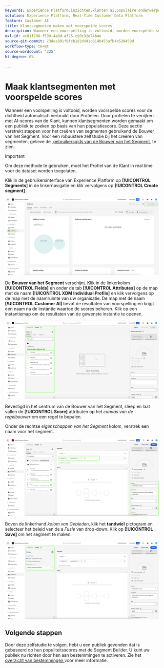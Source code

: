 ```yaml
---
keywords: Experience Platform;inzichten;klanten ai;populaire onderwerpen;klantenai segmenten
solution: Experience Platform, Real-Time Customer Data Platform
feature: Customer AI
title: Klantsegmenten maken met voorspelde scores
description: Wanneer een voorspelling is voltooid, worden voorspelde scores voor de dichtheid automatisch verbruikt door Profielen. Door profielen te verrijken met AI-scores van de Klant, kunnen klantsegmenten worden gemaakt om een publiek te zoeken op basis van hun populatiescore. Deze sectie verstrekt stappen voor het creëren van segmenten gebruikend de Bouwer van het Segment.
exl-id: ac81f798-f599-4a8d-af25-c00c92e74b4e
source-git-commit: 73dea391f8fcb1d2d491c814b453afb4e538459d
workflow-type: tm+mt
source-wordcount: '325'
ht-degree: 0%

---
```


# Maak klantsegmenten met voorspelde scores

Wanneer een voorspelling is voltooid, worden voorspelde scores voor de dichtheid automatisch verbruikt door Profielen. Door profielen te verrijken met AI-scores van de Klant, kunnen klantsegmenten worden gemaakt om een publiek te zoeken op basis van hun populatiescore. Deze sectie verstrekt stappen voor het creëren van segmenten gebruikend de Bouwer van het Segment. Voor een robuustere zelfstudie bij het creëren van segmenten, gelieve de [&#x200B; gebruikersgids van de Bouwer van het Segment &#x200B;](../../../segmentation/ui/segment-builder.md) te zien.

>[!IMPORTANT]
>
>Om deze methode te gebruiken, moet het Profiel van de Klant in real time voor de dataset worden toegelaten.

Klik in de gebruikersinterface van Experience Platform op **[!UICONTROL Segments]** in de linkernavigatie en klik vervolgens op **[!UICONTROL Create segment]** .

![&#x200B; Schermafbeelding van de pagina van Segmenten in Experience Platform UI, die de optie toont om een nieuw segment tot stand te brengen.](../images/user-guide/segments_new.png)

De **Bouwer van het Segment** verschijnt. Klik in de linkerkolom **[!UICONTROL Fields]** en onder de tab **[!UICONTROL Attributes]** op de map met de naam **[!UICONTROL XDM Individual Profile]** en klik vervolgens op de map met de naamruimte van uw organisatie. De map met de naam **[!UICONTROL Customer AI]** bevat de resultaten van voorspelling en krijgt een naam na de instantie waartoe de scores behoren. Klik op een instantiemap om de resultaten van de gewenste instantie te openen.

![](../images/user-guide/results_new.png)

Bevestigd in het centrum van de Bouwer van het Segment, sleep en laat vallen de **[!UICONTROL Score]** attributen op het *canvas van de regelbouwer* om een regel te bepalen.

Onder de rechtse *eigenschappen van het Segment* kolom, verstrek een naam voor het segment.

![](../images/user-guide/properties_new.png)

Boven de linkerhand *kolom van Gebieden*, klik het **tandwiel** pictogram en selecteer het beleid van de a *Fusie* van drop-down. Klik op **[!UICONTROL Save]** om het segment te maken.

![](../images/user-guide/merge_policy_new.png)

## Volgende stappen

Door deze zelfstudie te volgen, hebt u een publiek gevonden dat is gebaseerd op hun populiteitsscores met de Segment Builder. U kunt uw publiek nu richten door hen aan bestemmingen te activeren. Zie het [&#x200B; overzicht van bestemmingen &#x200B;](../../../destinations/home.md) voor meer informatie.
